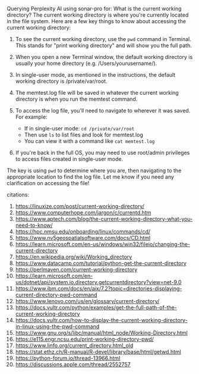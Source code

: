 Querying Perplexity AI using sonar-pro for: What is the current working directory?
The current working directory is where you're currently located in the file system. Here are a few key things to know about accessing the current working directory:

1. To see the current working directory, use the `pwd` command in Terminal. This stands for "print working directory" and will show you the full path.

2. When you open a new Terminal window, the default working directory is usually your home directory (e.g. /Users/yourusername/).

3. In single-user mode, as mentioned in the instructions, the default working directory is /private/var/root.

4. The memtest.log file will be saved in whatever the current working directory is when you run the memtest command.

5. To access the log file, you'll need to navigate to wherever it was saved. For example:

   - If in single-user mode: `cd /private/var/root`
   - Then use `ls` to list files and look for memtest.log
   - You can view it with a command like `cat memtest.log`

6. If you're back in the full OS, you may need to use root/admin privileges to access files created in single-user mode.

The key is using `pwd` to determine where you are, then navigating to the appropriate location to find the log file. Let me know if you need any clarification on accessing the file!

citations:
1. https://linuxize.com/post/current-working-directory/
2. https://www.computerhope.com/jargon/c/currentd.htm
3. https://www.aptech.com/blog/the-current-working-directory-what-you-need-to-know/
4. https://hpc.nmsu.edu/onboarding/linux/commands/cd/
5. https://www.nv5geospatialsoftware.com/docs/CD.html
6. https://learn.microsoft.com/en-us/windows/win32/fileio/changing-the-current-directory
7. https://en.wikipedia.org/wiki/Working_directory
8. https://www.datacamp.com/tutorial/python-get-the-current-directory
9. https://perlmaven.com/current-working-directory
10. https://learn.microsoft.com/en-us/dotnet/api/system.io.directory.getcurrentdirectory?view=net-9.0
11. https://www.ibm.com/docs/en/aix/7.2?topic=directories-displaying-current-directory-pwd-command
12. https://www.lenovo.com/us/en/glossary/current-directory/
13. https://docs.vultr.com/python/examples/get-the-full-path-of-the-current-working-directory
14. https://docs.vultr.com/how-to-display-the-current-working-directory-in-linux-using-the-pwd-command
15. https://www.gnu.org/s/libc/manual/html_node/Working-Directory.html
16. https://e115.engr.ncsu.edu/print-working-directory-pwd/
17. https://www.linfo.org/current_directory.html_old
18. https://stat.ethz.ch/R-manual/R-devel/library/base/html/getwd.html
19. https://python-forum.io/thread-13966.html
20. https://discussions.apple.com/thread/2552757